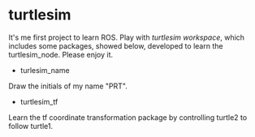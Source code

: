 # turtlesim
It's me first project to learn ROS. Play with *turtlesim workspace*, which includes some packages, showed below, developed to learn the turtlesim_node. Please enjoy it.

+ turlesim_name

Draw the initials of my name "PRT".

+ turtlesim_tf

Learn the tf coordinate transformation package by controlling turtle2 to follow turtle1.
